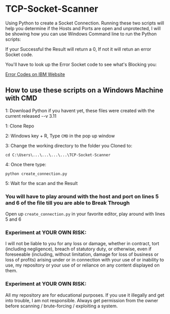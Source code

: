 # TCP-Socket-Scanner
Using Python to create a Socket Connection.
Running these two scripts will help you determine if the Hosts and Ports are open and unprotected, I will be showing how you can use Windows Command line to run the Python scripts:

If your Successful the Result will return a 0, 
If not it will retun an error Socket code. 

You'll have to look up the Error Socket code to see what's Blocking you:

[Error Codes on IBM Website](https://www.ibm.com/docs/en/db2/11.1?topic=message-tcpip-errors)

## How to use these scripts on a Windows Machine with CMD

1: Download Python if you havent yet, these files were created with the current released --v 3.11

1: Clone Repo

2: Windows key + R, Type `CMD` in the pop up window

3: Change the working directory to the folder you Cloned to:

`cd C:\Users\...\...\...\...\TCP-Socket-Scanner`

4: Once there type:

`python create_connection.py`

5: Wait for the scan and the Result

### You will have to play around with the host and port on lines 5 and 6 of the file till you are able to Break Through
Open up `create_connection.py` in your favorite editor, play around with lines 5 and 6

### Experiment at YOUR OWN RISK:
I will not be liable to you for any loss or damage, whether in contract, tort (including negligence), breach of statutory duty, or otherwise, even if foreseeable (including, without limitation, damage for loss of business or loss of profits) arising under or in connection with your use of or inability to use, my repository or your use of or reliance on any content displayed on them.

### Experiment at YOUR OWN RISK:
All my repository are for educational purposes. If you use it illegally and get into trouble, I am not responsible. Always get permission from the owner before scanning / brute-forcing / exploiting a system.
